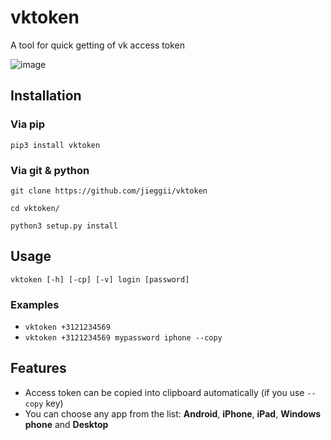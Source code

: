 # vktoken
A tool for quick getting of vk access token

![image](https://imgur.com/NPlc8Ai.jpg)

## Installation
### Via pip
`pip3 install vktoken`

### Via git & python
`git clone https://github.com/jieggii/vktoken`

`cd vktoken/`

`python3 setup.py install`


## Usage
`vktoken [-h] [-cp] [-v] login [password]`

### Examples
* `vktoken +3121234569`
* `vktoken +3121234569 mypassword iphone --copy`

## Features
* Access token can be copied into clipboard automatically (if you use `--copy` key)
* You can choose any app from the list: **Android**, **iPhone**, **iPad**, **Windows phone** and **Desktop**
